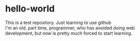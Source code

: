 # hello-world
This is a test repository. Just learning to use github </br>
I'm an old, part time, programmer, who has avoided doing web development, but now is pretty much forced to start learning. 
